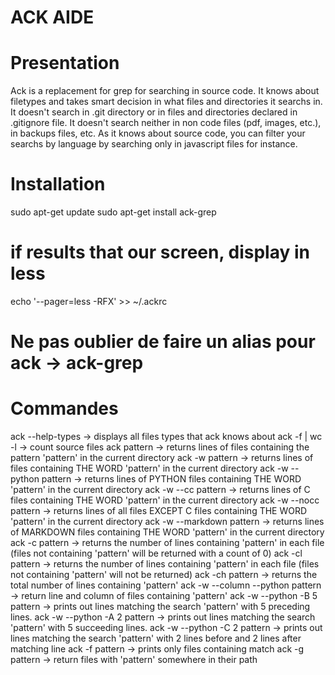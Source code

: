 ACK AIDE
=======

Presentation
===========

Ack is a replacement for grep for searching in source code.
It knows about filetypes and takes smart decision in what files and directories it searchs in.
It doesn't search in .git directory or in files and directories declared in .gitignore file.
It doesn't search neither in non code files (pdf, images, etc.), in backups files, etc.
As it knows about source code, you can filter your searchs by language by searching only in javascript files for instance.

Installation
===========

  sudo apt-get update
  sudo apt-get install ack-grep
  # if results that our screen, display in less
  echo '--pager=less -RFX' >> ~/.ackrc
  # Ne pas oublier de faire un alias pour ack -> ack-grep

Commandes
=========

ack --help-types -> displays all files types that ack knows about
ack -f | wc -l -> count source files
ack pattern -> returns lines of files containing the pattern 'pattern' in the current directory
ack -w pattern ->  returns lines of files containing THE WORD 'pattern' in the current directory
ack -w --python pattern -> returns lines of PYTHON files containing THE WORD 'pattern' in the current directory
ack -w --cc pattern -> returns lines of C files containing THE WORD 'pattern' in the current directory
ack -w --nocc pattern -> returns lines of all files EXCEPT C files containing THE WORD 'pattern' in the current directory
ack -w --markdown pattern -> returns lines of MARKDOWN files containing THE WORD 'pattern' in the current directory
ack -c pattern -> returns the number of lines containing 'pattern' in each file (files not containing 'pattern' will be returned with a count of 0)
ack -cl pattern -> returns the number of lines containing 'pattern' in each file (files not containing 'pattern' will not be returned)
ack -ch pattern -> returns the total number of lines containing 'pattern'
ack -w --column --python pattern -> return line and column of files containing 'pattern'
ack -w --python -B 5 pattern -> prints out lines matching the search 'pattern' with 5 preceding lines.
ack -w --python -A 2 pattern -> prints out lines matching the search 'pattern' with 5 succeeding lines.
ack -w --python -C 2 pattern -> prints out lines matching the search 'pattern' with 2 lines before and 2 lines after matching line
ack -f pattern -> prints only files containing match
ack -g pattern -> return files with 'pattern' somewhere in their path

